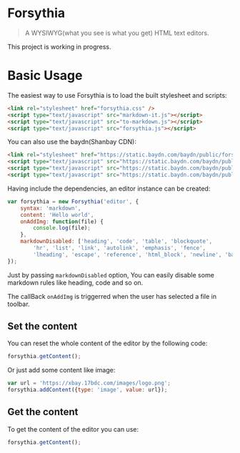 # Forsythia

> A WYSIWYG(what you see is what you get) HTML text editors.

This project is working in progress.

# Basic Usage

The easiest way to use Forsythia is to load the built stylesheet and scripts:

```html
<link rel="stylesheet" href="forsythia.css" />
<script type="text/javascript" src="markdown-it.js"></script>
<script type="text/javascript" src="to-markdown.js"></script>
<script type="text/javascript" src="forsythia.js"></script>
```

You can also use the baydn(Shanbay CDN):

```html
<link rel="stylesheet" href="https://static.baydn.com/baydn/public/forsythia/v0.0.4/forsythia.css" />
<script type="text/javascript" src="https://static.baydn.com/baydn/public/to-markdown/v3.0.3/to-markdown.js"></script>
<script type="text/javascript" src="https://static.baydn.com/baydn/public/markdown-it/v8.1.0/markdown-it.min.js"></script>
<script type="text/javascript" src="https://static.baydn.com/baydn/public/forsythia/v0.0.4/forsythia.js"></script>
```

Having include the dependencies, an editor instance can be created:

```js
var forsythia = new Forsythia('editor', {
    syntax: 'markdown',
    content: 'Hello world',
    onAddImg: function(file) {
        console.log(file);
    },
    markdownDisabled: ['heading', 'code', 'table', 'blockquote',
        'hr', 'list', 'link', 'autolink', 'emphasis', 'fence',
        'lheading', 'escape', 'reference', 'html_block', 'newline', 'backticks'],
});
```

Just by passing `markdownDisabled` option, You can easily disable some markdown rules like heading, code and so on.

The callBack `onAddImg` is triggerred when the user has selected a file in toolbar.

## Set the content

You can reset the whole content of the editor by the following code:

```js
forsythia.getContent();
```

Or just add some content like image:

```js
var url = 'https://xbay.17bdc.com/images/logo.png';
forsythia.addContent({type: 'image', value: url});
```

## Get the content

To get the content of the editor you can use:

```js
forsythia.getContent();
```

